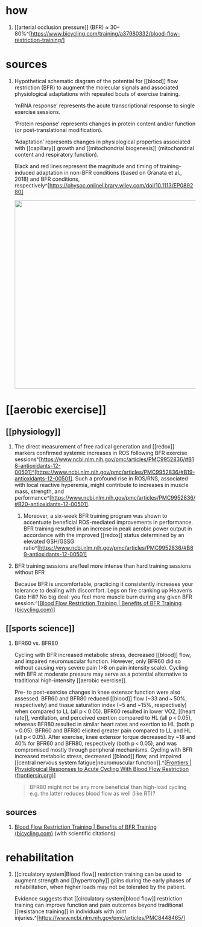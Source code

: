 # how
1. [[arterial occlusion pressure]] (BFR) ≈ 30–80%^[https://www.bicycling.com/training/a37980332/blood-flow-restriction-training/]

# sources
1. Hypothetical schematic diagram of the potential for [[blood]] flow restriction (BFR) to augment the molecular signals and associated physiological adaptations with repeated bouts of exercise training.

	‘mRNA response’ represents the acute transcriptional response to single exercise sessions. 
	
	‘Protein response’ represents changes in protein content and/or function (or post-translational modification).

	‘Adaptation’ represents changes in physiological properties associated with [[capillary]] growth and [[mitochondrial biogenesis]] (mitochondrial content and respiratory function).

	Black and red lines represent the magnitude and timing of training-induced adaptation in non-BFR conditions (based on Granata et al., 2018) and BFR conditions, respectively^[https://physoc.onlinelibrary.wiley.com/doi/10.1113/EP089280]
	
	<img src="https://physoc.onlinelibrary.wiley.com/cms/asset/8c422b57-486e-418a-b904-6cd8d71274db/eph12938-fig-0004-m.jpg" width="500" />
# [[aerobic exercise]]
## [[physiology]]
1. The direct measurement of free radical generation and [[redox]] markers confirmed systemic increases in ROS following BFR exercise sessions^[https://www.ncbi.nlm.nih.gov/pmc/articles/PMC9952836/#B18-antioxidants-12-00501]^[https://www.ncbi.nlm.nih.gov/pmc/articles/PMC9952836/#B19-antioxidants-12-00501]. Such a profound rise in ROS/RNS, associated with local reactive hyperemia, might contribute to increases in muscle mass, strength, and performance^[https://www.ncbi.nlm.nih.gov/pmc/articles/PMC9952836/#B20-antioxidants-12-00501].
	1. Moreover, a six-week BFR training program was shown to accentuate beneficial ROS-mediated improvements in performance. BFR training resulted in an increase in peak aerobic power output in accordance with the improved [[redox]] status determined by an elevated GSH/GSSG ratio^[https://www.ncbi.nlm.nih.gov/pmc/articles/PMC9952836/#B89-antioxidants-12-00501]
2. BFR training sessions are/feel more intense than hard training sessions without BFR
   
   Because BFR is uncomfortable, practicing it consistently increases your tolerance to dealing with discomfort. Legs on fire cranking up Heaven’s Gate Hill? No big deal: you feel more muscle burn during any given BFR session.^[[Blood Flow Restriction Training | Benefits of BFR Training (bicycling.com)](https://www.bicycling.com/training/a37980332/blood-flow-restriction-training/)]

## [[sports science]]
1. BFR60 vs. BFR80
   
   Cycling with BFR increased metabolic stress, decreased [[blood]] flow, and impaired neuromuscular function. However, only BFR60 did so without causing very severe pain (>8 on pain intensity scale). Cycling with BFR at moderate pressure may serve as a potential alternative to traditional high-intensity [[aerobic exercise]].
   
   Pre- to post-exercise changes in knee extensor function were also assessed. BFR60 and BFR80 reduced [[blood]] flow (~33 and ~ 50%, respectively) and tissue saturation index (~5 and ~15%, respectively) when compared to LL (all p < 0.05). BFR60 resulted in lower VO2, [[heart rate]], ventilation, and perceived exertion compared to HL (all p < 0.05), whereas BFR80 resulted in similar heart rates and exertion to HL (both p > 0.05). BFR60 and BFR80 elicited greater pain compared to LL and HL (all p < 0.05). After exercise, knee extensor torque decreased by ~18 and 40% for BFR60 and BFR80, respectively (both p < 0.05), and was compromised mostly through peripheral mechanisms. Cycling with BFR increased metabolic stress, decreased [[blood]] flow, and impaired [[central nervous system fatigue|neuromuscular function]].^[[Frontiers | Physiological Responses to Acute Cycling With Blood Flow Restriction (frontiersin.org)](https://www.frontiersin.org/journals/physiology/articles/10.3389/fphys.2022.800155/full)]
   
   > BFR80 might not be any more beneficial than high-load cycling e.g. the latter reduces blood flow as well (like RT)?

## sources
1. [Blood Flow Restriction Training | Benefits of BFR Training (bicycling.com)](https://www.bicycling.com/training/a37980332/blood-flow-restriction-training/) (with scientific citations)

# rehabilitation
1. [[circulatory system|Blood flow]] restriction training can be used to augment strength and [[hypertrophy]] gains during the early phases of rehabilitation, when higher loads may not be tolerated by the patient.
   
   Evidence suggests that [[circulatory system|blood flow]] restriction training can improve function and pain outcomes beyond traditional [[resistance training]] in individuals with joint injuries.^[https://www.ncbi.nlm.nih.gov/pmc/articles/PMC8448465/]